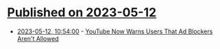 # [Published on 2023-05-12](index.md)

* [2023-05-12, 10:54:00](https://soylentnews.org/article.pl?sid=23/05/11/1725213&from=rss) - [YouTube Now Warns Users That Ad Blockers Aren't Allowed](https://soylentnews.org/article.pl?sid=23/05/11/1725213&from=rss)
